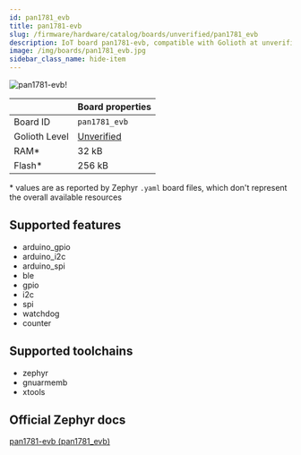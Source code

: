 ```yaml
---
id: pan1781_evb
title: pan1781-evb
slug: /firmware/hardware/catalog/boards/unverified/pan1781_evb
description: IoT board pan1781-evb, compatible with Golioth at unverified level.
image: /img/boards/pan1781_evb.jpg
sidebar_class_name: hide-item
---
```


[//]: # (This is an auto-generated file, do not edit! Changes to it will be lost upon re-generation)

![pan1781-evb!](/img/boards/pan1781_evb.jpg "pan1781-evb")

|                | Board properties     |
| -------------  | -------------------- |
| Board ID       | `pan1781_evb` |
| Golioth Level  | [Unverified](/firmware/hardware#unverified-boards) |
| RAM*           | 32 kB |
| Flash*         | 256 kB |

\* values are as reported by Zephyr `.yaml` board files, which don't represent the overall available resources



## Supported features

* arduino_gpio
* arduino_i2c
* arduino_spi
* ble
* gpio
* i2c
* spi
* watchdog
* counter

## Supported toolchains

* zephyr
* gnuarmemb
* xtools

## Official Zephyr docs

[pan1781-evb (pan1781_evb)](https://docs.zephyrproject.org/latest/boards/panasonic/pan1781_evb/doc/index.html)
